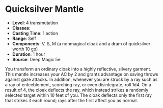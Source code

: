 # Quicksilver Mantle

- **Level**: 4 transmutation
- **Classes**: 
- **Casting Time**: 1 action
- **Range**: Self
- **Components**: V, S, M (a nonmagical cloak and a dram of quicksilver worth 10 gp)
- **Duration**: 1 hour
- **Source**: Deep Magic 5e

You transform an ordinary cloak into a highly reflective, silvery garment. This mantle increases your AC by 2 and grants advantage on saving throws against gaze attacks. In addition, whenever you are struck by a ray such as a ray of enfeeblement, scorching ray, or even disintegrate, roll 1d4. On a result of 4, the cloak deflects the ray, which instead strikes a randomly selected target within 10 feet of you. The cloak deflects only the first ray that strikes it each round; rays after the first affect you as normal.

